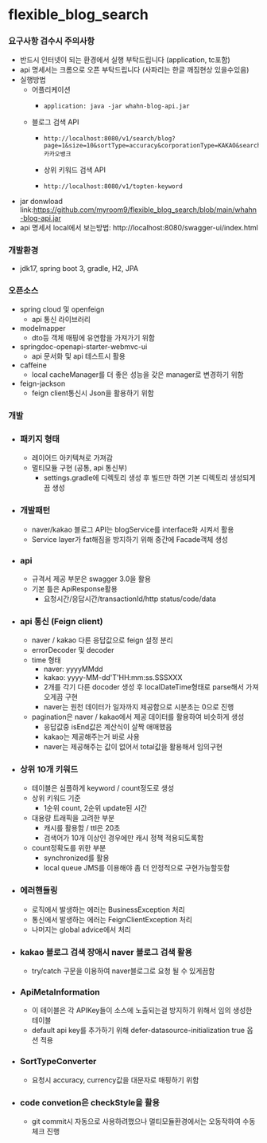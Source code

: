 # flexible_blog_search

### 요구사항 검수시 주의사항
- 반드시 인터넷이 되는 환경에서 실행 부탁드립니다 (application, tc포함)
- api 명세서는 크롬으로 오픈 부탁드립니다 (사파리는 한글 깨짐현상 있을수있음)
- 실행방법
  - 어플리케이션 
    - ```
      application: java -jar whahn-blog-api.jar
  - 블로그 검색 API
    - ```
      http://localhost:8080/v1/search/blog?page=1&size=10&sortType=accuracy&corporationType=KAKAO&searchKeyword=카카오뱅크
    - 상위 키워드 검색 API
    - ```
      http://localhost:8080/v1/topten-keyword
- jar donwload link:https://github.com/myroom9/flexible_blog_search/blob/main/whahn-blog-api.jar
- api 명세서 local에서 보는방법: http://localhost:8080/swagger-ui/index.html

### 개발환경
- jdk17, spring boot 3, gradle, H2, JPA

### 오픈소스
- spring cloud 및 openfeign
  - api 통신 라이브러리
- modelmapper
  - dto등 객체 매핑에 유연함을 가져가기 위함
- springdoc-openapi-starter-webmvc-ui
  - api 문서화 및 api 테스트시 활용
- caffeine
  - local cacheManager를 더 좋은 성능을 갖은 manager로 변경하기 위함
- feign-jackson
  - feign client통신시 Json을 활용하기 위함

### 개발 
- ### 패키지 형태
  - 레이어드 아키텍쳐로 가져감
  - 멀티모듈 구현 (공통, api 통신부)
    - settings.gradle에 디렉토리 생성 후 빌드만 하면 기본 디렉토리 생성되게끔 생성

- ### 개발패턴 
  - naver/kakao 블로그 API는 blogService를 interface화 시켜서 활용 
  - Service layer가 fat해짐을 방지하기 위해 중간에 Facade객체 생성
- ### api 
  - 규격서 제공 부분은 swagger 3.0을 활용
  - 기본 틀은 ApiResponse활용
    - 요청시간/응답시간/transactionId/http status/code/data
- ### api 통신 (Feign client)
  - naver / kakao 다른 응답값으로 feign 설정 분리
  - errorDecoder 및 decoder
  - time 형태
    - naver: yyyyMMdd
    - kakao: yyyy-MM-dd'T'HH:mm:ss.SSSXXX
    - 2개를 각기 다른 docoder 생성 후 localDateTime형태로 parse해서 가져오게끔 구현
    - naver는 원천 데이터가 일자까지 제공함으로 시분초는 0으로 진행
  - pagination은 naver / kakao에서 제공 데이터를 활용하여 비슷하게 생성
    - 응답값중 isEnd값은 계산식이 살짝 애매했음
    - kakao는 제공해주는거 바로 사용
    - naver는 제공해주는 값이 없어서 total값을 활용해서 임의구현
- ### 상위 10개 키워드
  - 테이블은 심플하게 keyword / count정도로 생성
  - 상위 키워드 기준
    - 1순위 count, 2순위 update된 시간
  - 대용량 트래픽을 고려한 부분
    - 캐시를 활용함 / ttl은 20초
    - 검색어가 10개 이상인 경우에만 캐시 정책 적용되도록함
  - count정확도를 위한 부분
    - synchronized를 활용
    - local queue JMS를 이용해야 좀 더 안정적으로 구현가능할듯함
- ### 에러핸들링
  - 로직에서 발생하는 에러는 BusinessException 처리
  - 통신에서 발생하는 에러는 FeignClientException 처리
  - 나머지는 global advice에서 처리
- ### kakao 블로그 검색 장애시 naver 블로그 검색 활용
  - try/catch 구문을 이용하여 naver블로그로 요청 될 수 있게끔함
- ### ApiMetaInformation
  - 이 테이블은 각 APIKey들이 소스에 노출되는걸 방지하기 위해서 임의 생성한 테이블
  - default api key를 추가하기 위해 defer-datasource-initialization true 옵션 적용
- ### SortTypeConverter
  - 요청시 accuracy, currency값을 대문자로 매핑하기 위함
- ### code convetion은 checkStyle을 활용
  - git commit시 자동으로 사용하려했으나 멀티모듈환경에서는 오동작하여 수동체크 진행